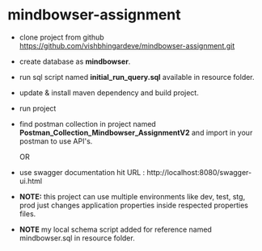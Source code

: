 # mindbowser-assignment

- clone project from github https://github.com/vishbhingardeve/mindbowser-assignment.git


- create database as **mindbowser**.


- run sql script named **initial_run_query.sql** available in resource folder.


- update & install maven dependency and build project.


- run project 


- find postman collection in project named **Postman_Collection_Mindbowser_AssignmentV2** and import in your postman to use API's.


    OR


- use swagger documentation hit URL : http://localhost:8080/swagger-ui.html


- **NOTE:** this project can use multiple environments like dev, test, stg, prod just changes application properties inside respected properties files.


- **NOTE** my local schema script added for reference named mindbowser.sql in resource folder. 

